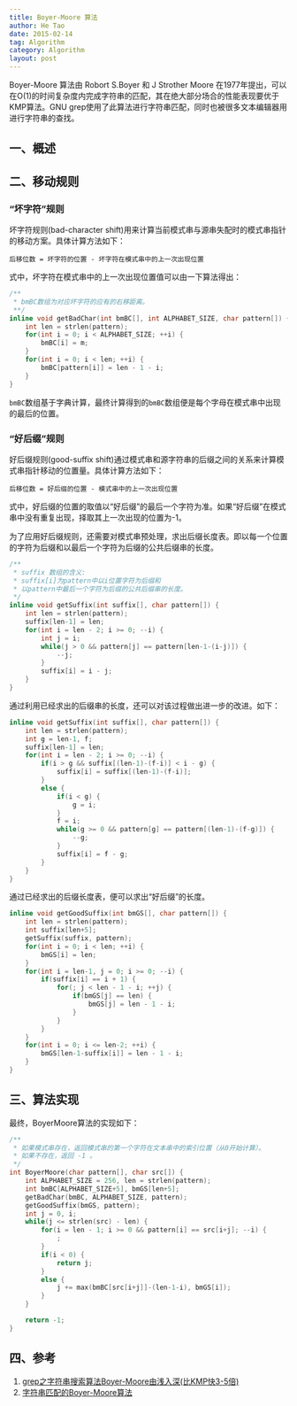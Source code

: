 ```yaml
---
title: Boyer-Moore 算法
author: He Tao
date: 2015-02-14
tag: Algorithm
category: Algorithm
layout: post
---
```


Boyer-Moore 算法由 Robort S.Boyer 和 J Strother Moore 在1977年提出，可以在O(1)的时间复杂度内完成字符串的匹配，其在绝大部分场合的性能表现要优于KMP算法。GNU grep使用了此算法进行字符串匹配，同时也被很多文本编辑器用进行字符串的查找。

一、概述
---------

二、移动规则
-------------

### “坏字符”规则

坏字符规则(bad-character shift)用来计算当前模式串与源串失配时的模式串指针的移动方案。具体计算方法如下：

<!--more-->

    后移位数 = 坏字符的位置 - 坏字符在模式串中的上一次出现位置

式中，坏字符在模式串中的上一次出现位置值可以由一下算法得出：

```cpp
/**
 * bmBC数组为对应坏字符的应有的右移距离。
 **/
inline void getBadChar(int bmBC[], int ALPHABET_SIZE, char pattern[]) {
    int len = strlen(pattern);
    for(int i = 0; i < ALPHABET_SIZE; ++i) {
        bmBC[i] = m;
    }
    for(int i = 0; i < len; ++i) {
        bmBC[pattern[i]] = len - 1 - i;
    }
}
```

`bmBC`数组基于字典计算，最终计算得到的`bmBC`数组便是每个字母在模式串中出现的最后的位置。

### “好后缀”规则

好后缀规则(good-suffix shift)通过模式串和源字符串的后缀之间的关系来计算模式串指针移动的位置量。具体计算方法如下：

    后移位数 = 好后缀的位置 - 模式串中的上一次出现位置

式中，好后缀的位置的取值以“好后缀”的最后一个字符为准。如果“好后缀”在模式串中没有重复出现，择取其上一次出现的位置为-1。

为了应用好后缀规则，还需要对模式串预处理，求出后缀长度表。即以每一个位置的字符为后缀和以最后一个字符为后缀的公共后缀串的长度。

```cpp
/**
 * suffix 数组的含义:
 * suffix[i]为pattern中以i位置字符为后缀和
 * 以pattern中最后一个字符为后缀的公共后缀串的长度。
 */
inline void getSuffix(int suffix[], char pattern[]) {
    int len = strlen(pattern);
    suffix[len-1] = len;
    for(int i = len - 2; i >= 0; --i) {
        int j = i;
        while(j > 0 && pattern[j] == pattern[len-1-(i-j)]) {
            --j;
        }
        suffix[i] = i - j;
    }
}
```

通过利用已经求出的后缀串的长度，还可以对该过程做出进一步的改进。如下：

```cpp
inline void getSuffix(int suffix[], char pattern[]) {
    int len = strlen(pattern);
    int g = len-1, f;
    suffix[len-1] = len;
    for(int i = len - 2; i >= 0; --i) {
        if(i > g && suffix[(len-1)-(f-i)] < i - g) {
            suffix[i] = suffix[(len-1)-(f-i)];
        }
        else {
            if(i < g) {
                g = i;
            }
            f = i;
            while(g >= 0 && pattern[g] == pattern[(len-1)-(f-g)]) {
                --g;
            }
            suffix[i] = f - g;
        }
    }
}
```

通过已经求出的后缀长度表，便可以求出“好后缀”的长度。

```cpp
inline void getGoodSuffix(int bmGS[], char pattern[]) {
    int len = strlen(pattern);
    int suffix[len+5];
    getSuffix(suffix, pattern);
    for(int i = 0; i < len; ++i) {
        bmGS[i] = len;
    }
    for(int i = len-1, j = 0; i >= 0; --i) {
        if(suffix[i] == i + 1) {
            for(; j < len - 1 - i; ++j) {
                if(bmGS[j] == len) {
                    bmGS[j] = len - 1 - i;
                }
            }
        }
    }
    for(int i = 0; i <= len-2; ++i) {
        bmGS[len-1-suffix[i]] = len - 1 - i;
    }
}
```

三、算法实现
-------------

最终，BoyerMoore算法的实现如下：

```cpp
/**
 * 如果模式串存在，返回模式串的第一个字符在文本串中的索引位置（从0开始计算）。
 * 如果不存在，返回 -1 。
 */
int BoyerMoore(char pattern[], char src[]) {
    int ALPHABET_SIZE = 256, len = strlen(pattern);
    int bmBC[ALPHABET_SIZE+5], bmGS[len+5];
    getBadChar(bmBC, ALPHABET_SIZE, pattern);
    getGoodSuffix(bmGS, pattern);
    int j = 0, i;
    while(j <= strlen(src) - len) {
        for(i = len - 1; i >= 0 && pattern[i] == src[i+j]; --i) {
            ;
        }
        if(i < 0) {
            return j;
        }
        else {
            j += max(bmBC[src[i+j]]-(len-1-i), bmGS[i]);
        }
    }

    return -1;
}
```

四、参考
----------

1. [grep之字符串搜索算法Boyer-Moore由浅入深(比KMP快3-5倍)](http://blog.jobbole.com/52830)
2. [字符串匹配的Boyer-Moore算法](http://blog.jobbole.com/39132)



